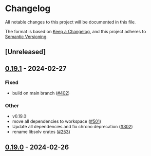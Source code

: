 # Changelog
All notable changes to this project will be documented in this file.

The format is based on [Keep a Changelog](https://keepachangelog.com/en/1.0.0/),
and this project adheres to [Semantic Versioning](https://semver.org/spec/v2.0.0.html).

## [Unreleased]

## [0.19.1](https://github.com/Wackyator/rattler/compare/rattler_libsolv_c-v0.19.0...rattler_libsolv_c-v0.19.1) - 2024-02-27

### Fixed
- build on main branch ([#402](https://github.com/Wackyator/rattler/pull/402))

### Other
- v0.19.0
- move all dependencies to workspace ([#501](https://github.com/Wackyator/rattler/pull/501))
- Update all dependencies and fix chrono deprecation ([#302](https://github.com/Wackyator/rattler/pull/302))
- rename libsolv crates ([#253](https://github.com/Wackyator/rattler/pull/253))

## [0.19.0](https://github.com/baszalmstra/rattler/compare/rattler_libsolv_c-v0.18.0...rattler_libsolv_c-v0.19.0) - 2024-02-26
